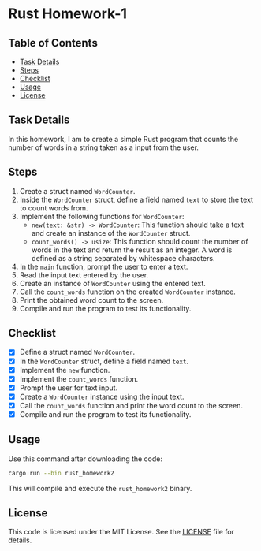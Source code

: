 # Rust Homework-1

## Table of Contents

- [Task Details](#task-details)
- [Steps](#steps)
- [Checklist](#checklist)
- [Usage](#usage)
- [License](#license)

## Task Details

In this homework, I am to create a simple Rust program that counts the number of words in a string taken as a input from the user. 

## Steps

1. Create a struct named `WordCounter`.
2. Inside the `WordCounter` struct, define a field named `text` to store the text to count words from.
3. Implement the following functions for `WordCounter`:
   - `new(text: &str) -> WordCounter`: This function should take a text and create an instance of the `WordCounter` struct.
   - `count_words() -> usize`: This function should count the number of words in the text and return the result as an integer. A word is defined as a string separated by whitespace characters.
4. In the `main` function, prompt the user to enter a text.
5. Read the input text entered by the user.
6. Create an instance of `WordCounter` using the entered text.
7. Call the `count_words` function on the created `WordCounter` instance.
8. Print the obtained word count to the screen.
9. Compile and run the program to test its functionality.

## Checklist

- [x] Define a struct named `WordCounter`.
- [x] In the `WordCounter` struct, define a field named `text`.
- [x] Implement the `new` function.
- [x] Implement the `count_words` function.
- [x] Prompt the user for text input.
- [x] Create a `WordCounter` instance using the input text.
- [x] Call the `count_words` function and print the word count to the screen.
- [x] Compile and run the program to test its functionality.

## Usage

Use this command after downloading the code:

```bash
cargo run --bin rust_homework2
```

This will compile and execute the `rust_homework2` binary.

## License

This code is licensed under the MIT License. See the [LICENSE](LICENSE) file for details.
